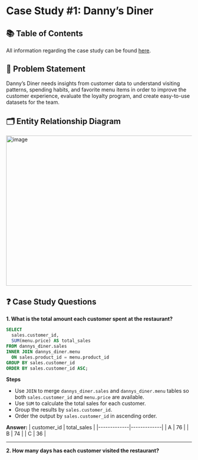 # Case Study #1: Danny’s Diner

## 📚 Table of Contents
All information regarding the case study can be found [here](https://8weeksqlchallenge.com/case-study-1/).

## 📝 Problem Statement
Danny’s Diner needs insights from customer data to understand visiting patterns, spending habits, and favorite menu items in order to improve the customer experience, evaluate the loyalty program, and create easy-to-use datasets for the team.

## 🗂 Entity Relationship Diagram
<img width="669" height="407" alt="image" src="https://github.com/user-attachments/assets/7d3f00f8-8e86-4fe0-ae6e-763da11c2e06" />

## ❓ Case Study Questions
**1. What is the total amount each customer spent at the restaurant?**
```sql
SELECT 
  sales.customer_id, 
  SUM(menu.price) AS total_sales
FROM dannys_diner.sales
INNER JOIN dannys_diner.menu
  ON sales.product_id = menu.product_id
GROUP BY sales.customer_id
ORDER BY sales.customer_id ASC;
```

**Steps**
- Use `JOIN` to merge `dannys_diner.sales` and `dannys_diner.menu` tables so both `sales.customer_id` and `menu.price` are available.  
- Use `SUM` to calculate the total sales for each customer.  
- Group the results by `sales.customer_id`.  
- Order the output by `sales.customer_id` in ascending order.

**Answer:**
| customer_id | total_sales |
|-------------|-------------|
| A           | 76          |
| B           | 74          |
| C           | 36          |

---

**2. How many days has each customer visited the restaurant?**
